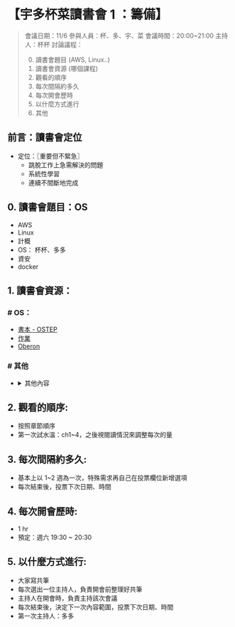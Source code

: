 # 【宇多杯菜讀書會 1 ：籌備】

> 會議日期：11/6
> 參與人員：杯、多、宇、菜
> 會議時間：20:00~21:00
> 主持人：杯杯
> 討論議程：
>
> 0. 讀書會題目 (AWS, Linux..)
> 1. 讀書會資源 (哪個課程)
> 2. 觀看的順序
> 3. 每次間隔約多久
> 4. 每次開會歷時
> 5. 以什麼方式進行
> 6. 其他

## 前言：讀書會定位

- 定位：〖重要但不緊急〗
  - 跳脫工作上急需解決的問題
  - 系統性學習
  - 連續不間斷地完成

## 0. 讀書會題目：OS

- AWS
- Linux
- 計概
- OS： 杯杯、多多
- 資安
- docker

## 1. 讀書會資源：

### # OS：

- [書本 - OSTEP](https://github.com/remzi-arpacidusseau/ostep-translations/tree/master/chinese)
- [作業](https://github.com/remzi-arpacidusseau/ostep-homework/)
- [Oberon](http://www.projectoberon.com/)

### # 其他

- <details close>
  <summary>其他內容</summary>

  - AWS：

    > [YT1](https://youtu.be/NBi66VNHW18) | [官方](https://aws.amazon.com/tw/training/digital/)

  - Linux：

    - 可以進 line 社群邊問

  - 資安：

    > [鐵人賽 1](https://ithelp.ithome.com.tw/users/20108446/ironman/3463?sc=iThelpR) | [Github 資源](https://github.com/infosecn1nja/AD-Attack-Defense)

    > 付費： [課程 1](https://hahow.in/courses/5aca2dc9d21aee001e55b296/main)

  - 計概：

    > [YT1](https://youtu.be/HyznrdDSSGM?list=PLowKtXNTBypGqImE405J2565dvjafglHU)

  - K8S：

    > [宇推薦部落格](https://lib.jimmysong.io/kubernetes-handbook/architecture/)

  </details>

## 2. 觀看的順序:

- 按照章節順序
- 第一次試水溫：ch1~4，之後視閱讀情況來調整每次的量

## 3. 每次間隔約多久:

- 基本上以 1~2 週為一次，特殊需求再自己在投票欄位新增選項
- 每次結束後，投票下次日期、時間

## 4. 每次開會歷時:

- 1 hr
- 預定：週六 19:30 ~ 20:30

## 5. 以什麼方式進行:

- 大家寫共筆
- 每次選出一位主持人，負責開會前整理好共筆
- 主持人在開會時，負責主持該次會議
- 每次結束後，決定下一次內容範圍，投票下次日期、時間
- 第一次主持人：多多
